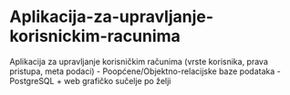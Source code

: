# Aplikacija-za-upravljanje-korisnickim-racunima
Aplikacija za upravljanje korisničkim računima (vrste korisnika, prava pristupa, meta podaci) - Poopćene/Objektno-relacijske baze podataka - PostgreSQL + web grafičko sučelje po želji
